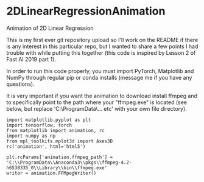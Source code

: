 # 2DLinearRegressionAnimation
Animation of 2D Linear Regression

This is my first ever git repository upload so I'll work on the README if there is any interest in this particular repo, but I wanted to share a few points I had trouble with while putting this together (this code is inspired by Lesson 2 of Fast AI 2019 part 1).

In order to run this code properly, you must import PyTorch, Matplotlib and NumPy through regular pip or conda installs (message me if you have any questions).

It is very important if you want the animation to download install ffmpeg and to specifically point to the path where your "ffmpeg.exe" is located (see below, but replace 'C:\\ProgramData\\... etc' with your own file directory). 
```
import matplotlib.pyplot as plt
import tensorflow, torch
from matplotlib import animation, rc
import numpy as np
from mpl_toolkits.mplot3d import Axes3D
rc('animation', html='html5')

plt.rcParams['animation.ffmpeg_path'] = 'C:\\ProgramData\\Anaconda3\\pkgs\\ffmpeg-4.2-h6538335_0\\Library\\bin\\ffmpeg.exe'
writer = animation.FFMpegWriter()
```

